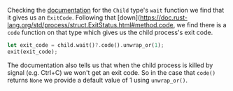 
Checking the [documentation](https://doc.rust-lang.org/std/process/struct.Child.html#method.wait) for the `Child` type's `wait` function
we find that it gives us an `ExitCode`. Following that [down](https://doc.rust-lang.org/std/process/struct.ExitStatus.html#method.code, 
we find there is a `code` function on that type which gives us the child process's exit code.

```rust
let exit_code = child.wait()?.code().unwrap_or(1);
exit(exit_code);
```

The documentation also tells us that when the child process is killed by signal (e.g. Ctrl+C) we won't get
an exit code. So in the case that `code()` returns `None` we provide a default value of 1 using `unwrap_or()`.
